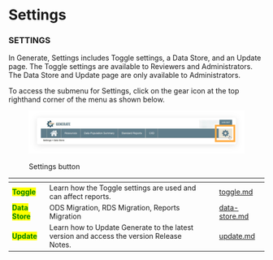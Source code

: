 # Settings

### SETTINGS <a href="#settings" id="settings"></a>

In Generate, Settings includes Toggle settings, a Data Store, and an Update page. The Toggle settings are available to Reviewers and Administrators. The Data Store and Update page are only available to Administrators.

To access the submenu for Settings, click on the gear icon at the top righthand corner of the menu as shown below.

<figure><img src="../../.gitbook/assets/image (97).png" alt=""><figcaption><p>Settings button</p></figcaption></figure>

<table data-view="cards"><thead><tr><th></th><th></th><th></th><th data-hidden data-card-target data-type="content-ref"></th></tr></thead><tbody><tr><td><mark style="color:green;"><strong>Toggle</strong></mark> </td><td>Learn how the Toggle settings are used and can affect reports.</td><td></td><td><a href="toggle.md">toggle.md</a></td></tr><tr><td><mark style="color:green;"><strong>Data Store</strong></mark></td><td>ODS Migration, RDS Migration, Reports Migration</td><td></td><td><a href="data-store.md">data-store.md</a></td></tr><tr><td><mark style="color:green;"><strong>Update</strong></mark></td><td>Learn how to Update Generate to the latest version and access the version Release Notes.</td><td></td><td><a href="update.md">update.md</a></td></tr></tbody></table>
